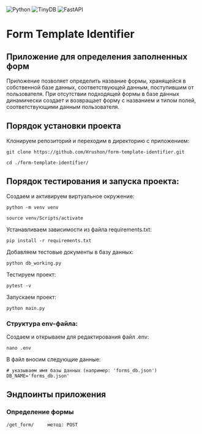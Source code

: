 ![Python](https://img.shields.io/badge/Python-3.8.9-blue?style=for-the-badge&logo=python&logoColor=yellow)
![TinyDB](https://img.shields.io/badge/TinyDB-4.7.0-red?style=for-the-badge&logo=tinydb&logoColor=blue)
![FastAPI](https://img.shields.io/badge/FastAPI-0.88.0-blueviolet?style=for-the-badge&logo=fastapi&logoColor=yellow)

# Form Template Identifier
## Приложение для определения заполненных форм

Приложение позволяет определить название формы, хранящейся в собственной базе данных, соответствующей данным, поступившим от пользователя. При отсутствии подходящей формы в базе данных динамически создает и возвращает форму с названием и типом полей, соответствующими данным пользователя.

## Порядок установки проекта

Клонируем репозиторий и переходим в директорию с приложением:
```
git clone https://github.com/Hrushon/form-template-identifier.git
```
```
cd ./form-template-identifier/
```

## Порядок тестирования и запуска проекта:

Cоздаем и активируем виртуальное окружение:
```
python -m venv venv
```
```
source venv/Scripts/activate
```
Устанавливаем зависимости из файла requirements.txt:
```
pip install -r requirements.txt
```
Добавляем тестовые документы в базу данных:
```
python db_working.py
```
Тестируем проект:
```
pytest -v
```
Запускаем проект:
```
python main.py
```

### Структура env-файла:

Создаем и открываем для редактирования файл .env:
```
nano .env
```
В файл вносим следующие данные:
```
# указываем имя базы данных (например: 'forms_db.json')
DB_NAME='forms_db.json'
```

## Эндпоинты приложения

### Определение формы
```
/get_form/     метод: POST
```
